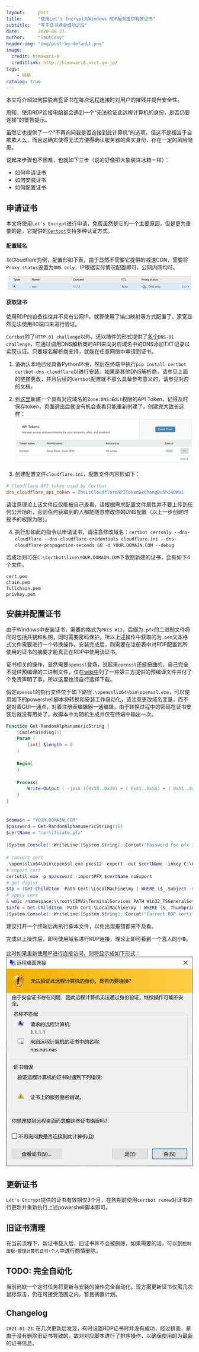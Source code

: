 ```yaml
---
layout:     post
title:      "使用Let's Encrypt为Windows RDP服务提供有效证书"
subtitle:   "写于证书续命成功之后"
date:       2020-08-27
author:     "TautCony"
header-img: "img/post-bg-default.png"
image:
  credit: himawari-8
  creditlink: http://himawari8.nict.go.jp/
tags:
    - 网络
catalog: true
---
```


本文将介绍如何摆脱自签证书在每次远程连接时对用户的摧残并提升安全性。

<!--more-->

周知，使用RDP连接电脑都会遇到一个“无法验证此远程计算机的身份，是否仍要连接”的警告提示。

虽然它也提供了一个“不再询问我是否连接到此计算机”的选项，但这不是相当于自欺欺人么，而且这确实使得无法方便得确认服务器的真实身份，存在一定的风险隐患。

说起来步骤也不困难，也就如下三步（说的好像把大象装进冰箱一样）：

- 如何申请证书
- 如何安装证书
- 如何配置证书

## 申请证书

本文将使用`Let's Encrypt`进行申请，免费虽然是它的一个主要原因，但是更为重要的是，它提供的[`Certbot`](https://certbot.eff.org/)支持多种认证方式。

#### 配置域名

以Cloudflare为例，配置形如下表，由于显然不需要它提供的减速CDN，需要将`Proxy status`设置为`DNS only`，IP根据实际情况配置即可，公网内网均可。

![DNS配置](/img/in-post/letsencrypt-for-rdp/dns-config.png)

#### 获取证书

使用RDP的设备往往并不具有公网IP，就算使用了端口映射等方式配置了，家宽显然无法使用80端口来进行验证。

`Certbot`除了`HTTP-01 challenge`以外，还以插件的形式提供了[多个](https://certbot.eff.org/docs/using.html#dns-plugins)`DNS-01 challenge`，它通过调用DNS解析商的API来向对应域名中的DNS添加TXT记录以实现认证。只要域名解析商支持，就能在任意网络中申请到证书。

1) 请确认本地已经具备Python环境，然后在终端中执行`pip install certbot certbot-dns-cloudflare`以进行安装。如果是其他DNS解析商，请参见上面的链接更改，并且后续的`Certbot`配置就不那么具备参考意义的，请参见对应的文档。

2) 到[这里](https://dash.cloudflare.com/?to=/:account/profile/api-tokens)新建一个具有对应域名的`Zone:DNS:Edit`权限的API Token，记得及时保存token，页面退出后就没有机会查看只能重新创建了，创建完大致长这样：![Api Token](/img/in-post/letsencrypt-for-rdp/api-token.png)

3) 创建配置文件`cloudflare.ini`，配置文件内容形如下：

```ini
# Cloudflare API token used by Certbot
dns_cloudflare_api_token = ZheLiCloudflareAPITokenDeChangDuShi40Wei
```

请注意理论上该文件应仅能被自己查看，请根据需求配置文件属性并不要上传到任何公开场所，否则任何获取到的人都能随意修改你的DNS配置（以上一步创建时授予的权限为限）。

4) 执行形如此的指令以申请证书，请注意修改域名：`certbot certonly --dns-cloudflare --dns-cloudflare-credentials cloudflare.ini --dns-cloudflare-propagation-seconds 60 -d YOUR.DOMAIN.COM --debug`

若成功则可在`C:\Certbot\live\YOUR.DOMAIN.COM`下收割新建的证书，会有如下4个文件。
```
cert.pem
chain.pem
fullchain.pem
privkey.pem
```

## 安装并配置证书

由于Windows中安装证书，需要的格式为`PKCS #12`，后缀为`.pfx`的二进制文件将同时包括共钥和私钥，同时需要密码保护。所以上述操作中获取的为`.pem`文本格式文件需要进行一个转换操作。安装完成后，则需要在注册表中对RDP配置其所使用的证书的摘要才能真正在RDP中使用该证书。

证书相关的操作，显然需要`openssl`登场，说起来`openssl`还挺扭曲的，自己完全不提供预编译的二进制文件，仅在[wiki中](https://wiki.openssl.org/index.php/Binaries)列了一些第三方提供的预编译文件并付了个免责声明了事，所以这里也请自行选择下载。

假定`openssl`的执行文件位于如下路径`.\openssl\x64\bin\openssl.exe`，可以使用如下的powershell脚本将转换和安装工作自动化，请注意更改域名变量，而不是对着GUI一通点，对着注册表编辑器一通编辑，由于转换过程中的密码在证书安装后就没有用处了，故脚本中为随机生成并仅在终端中输出一次。

```powershell
Function Get-RandomAlphanumericString {
	[CmdletBinding()]
	Param (
        [int] $length = 8
	)

	Begin{
	}

	Process{
        Write-Output ( -join ((0x30..0x39) + ( 0x41..0x5A) + ( 0x61..0x7A) | Get-Random -Count $length  | % {[char]$_}) )
	}
}


$domain = "YOUR.DOMAIN.COM"
$password = Get-RandomAlphanumericString(16)
$certName = "certificate.pfx"

[System.Console]::WriteLine([System.String]::Concat("Password for pfx is: ", $password))

# convert cert
.\openssl\x64\bin\openssl.exe pkcs12 -export -out $certName -inkey C:\Certbot\live\$domain\privkey.pem -in C:\Certbot\live\$domain\cert.pem -certfile C:\Certbot\live\$domain\chain.pem -password pass:$password
# import cert
certutil.exe -p $password -importPFX $certName noExport
# get digist
$tp = (Get-ChildItem -Path Cert:\LocalMachine\my | WHERE {$_.Subject -match "$domain" } | Sort-Object -Descending NotBefore | Select -First 1).Thumbprint
# apply cert
& wmic /namespace:\\root\CIMV2\TerminalServices PATH Win32_TSGeneralSetting Set SSLCertificateSHA1Hash="$tp"
$info = Get-ChildItem -Path Cert:\LocalMachine\my | WHERE {$_.Thumbprint -match "$tp" } | Format-List | Out-String
[System.Console]::WriteLine([System.String]::Concat("Current RDP certification: ", $info))
```

建议打开一个终端后再执行脚本文件，以免出现报错都来不及看。

完成以上操作后，即可使用域名进行RDP连接，理论上即可看到一个喜人的小🔒。

此时如果重新使用IP进行连接访问，则将显示成如下形式：
![名称不匹配](/img/in-post/letsencrypt-for-rdp/domain-not-match.png)

## 更新证书

`Let's Encrypt`提供的证书有效期仅3个月，在到期前使用`certbot renew`对证书进行更新并重新执行上述powershell脚本即可。

## 旧证书清理

在当前流程下，新证书载入后，旧证书并不会被删除，如果需要的话，可以到`控制面板`-`管理计算机证书`-`个人`中进行酌情删除。

## TODO: 完全自动化

当前尚缺一个定时任务将更新与安装的操作完全自动化，现方案更新证书仅需几次鼠标双击，仍在可接受范围之内，暂且搁置计划。

## Changelog

`2021-01-23`: 在几次更新后发现，有时设置RDP证书时并没有成功，经过排查，是由于没有删除旧证书导致的，故对对应脚本进行了排序操作，以确保使用的为最新的证书信息。

